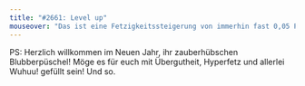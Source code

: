 ```yaml
---
title: "#2661: Level up"
mouseover: "Das ist eine Fetzigkeitssteigerung von immerhin fast 0,05 Prozent."
---
```


PS:
Herzlich willkommen im Neuen Jahr, ihr zauberhübschen Blubberpüschel! Möge es für euch mit Übergutheit, Hyperfetz und allerlei Wuhuu! gefüllt sein!
Und so.

